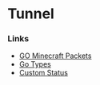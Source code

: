 # Tunnel


### Links
 * [GO Minecraft Packets](https://github.com/LilyPad/GoLilyPad/tree/0b14610d633f0ffd0af922b0357a24508e2b6cbc/packet/minecraft)
 * [Go Types](https://github.com/LilyPad/GoLilyPad/blob/c4d5d63f848711514698ac36f737a2779efe402e/packet/types.go)
 * [Custom Status](https://github.com/LilyPad/GoLilyPad/blob/669d6fd610322a0f61fc18bdcf94acaad2d16c1a/server/proxy/session.go#L330-L385)
